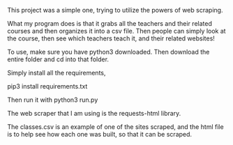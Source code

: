 This project was a simple one, trying to utilize the powers of web scraping. 

What my program does is that it grabs all the teachers and their related courses and then organizes it into a csv file. 
Then people can simply look at the course, then see which teachers teach it, and their related websites!

To use, make sure you have python3 downloaded.
Then download the entire folder and cd into that folder.

Simply install all the requirements, 

pip3 install requirements.txt

Then run it with 
python3 run.py

The web scraper that I am using is the requests-html library. 

The classes.csv is an example of one of the sites scraped, and the html file is to help see how each one was built, so that it can be scraped.